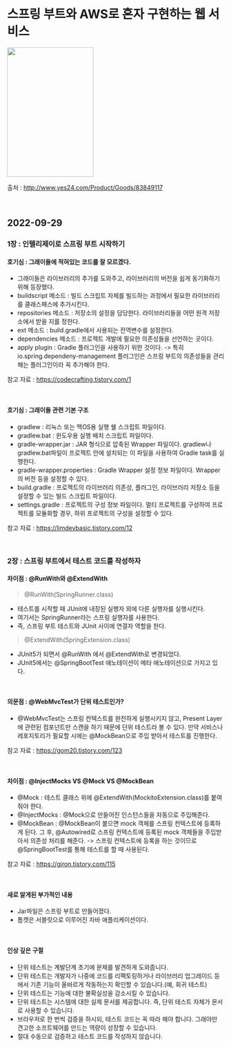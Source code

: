 # 스프링 부트와 AWS로 혼자 구현하는 웹 서비스

<img src="http://image.yes24.com/goods/83849117/XL.png" width="200" height="300"/>

출처 : http://www.yes24.com/Product/Goods/83849117

<br>

## 2022-09-29

### 1장 : 인텔리제이로 스프링 부트 시작하기

#### 호기심 : 그래이들에 적혀있는 코드를 잘 모르겠다.

* 그래이들은 라이브러리의 추가를 도와주고, 라이브러리의 버전을 쉽게 동기화하기 위해 등장했다.
* buildscript 메소드 : 빌드 스크립트 자체를 빌드하는 과정에서 필요한 라이브러리를 클래스패스에 추가시킨다.
* repositories 메소드 : 저장소의 설정을 담당한다. 라이브러리들을 어떤 원격 저장소에서 받을 지를 정한다.
* ext 메소드 : build.gradle에서 사용되는 전역변수를 설정한다.
* dependencies 메소드 : 프로젝트 개발에 필요한 의존성들을 선언하는 곳이다.
* apply plugin : Gradle 플러그인을 사용하기 위한 것이다. -> 특히 io.spring.dependeny-management 플러그인은 스프링 부트의 의존성들을 관리해는 플러그인이라 꼭 추가해야 한다.

참고 자료 : https://codecrafting.tistory.com/1

<br>

#### 호기심 : 그래이들 관련 기본 구조

* gradlew : 리눅스 또는 맥OS용 실행 쉘 스크립트 파일이다.
* gradlew.bat : 윈도우용 실행 배치 스크립트 파일이다.
* gradle-wrapper.jar : JAR 형식으로 압축된 Wrapper 파일이다. gradlew나 gradlew.bat파일이 프로젝트 안에 설치되는 이 파일을 사용하여 Gradle task를 실행한다.
* gradle-wrapper.properties : Gradle Wrapper 설정 정보 파일이다. Wrapper의 버전 등을 설정할 수 있다.
* build.gradle : 프로젝트의 라이브러리 의존성, 플러그인, 라이브러리 저장소 등을 설정할 수 있는 빌드 스크립트 파일이다.
* settings.gradle : 프로젝트의 구성 정보 파일이다. 멀티 프로젝트를 구성하여 프로젝트를 모듈화할 경우, 하위 프로젝트의 구성을 설정할 수 있다.

참고 자료 : https://limdevbasic.tistory.com/12

<br>

### 2장 : 스프링 부트에서 테스트 코드를 작성하자

#### 차이점 : @RunWith와 @ExtendWith

> @RunWith(SpringRunner.class)
* 테스트를 시작할 때 JUnit에 내장된 실행자 외에 다른 실행자를 실행시킨다.
* 여기서는 SpringRunner라는 스프링 실행자를 사용한다.
* 즉, 스프링 부트 테스트와 JUnit 사이에 연결자 역할을 한다.

> @ExtendWith(SpringExtension.class)
* JUnit5가 되면서 @RunWith 에서 @ExtendWith로 변경되었다.
* JUnit5에서는 @SpringBootTest 애노테이션이 메타 애노테이션으로 가지고 있다.

<br>

#### 의문점 : @WebMvcTest가 단위 테스트인가?

* @WebMvcTest는 스프링 컨텍스트를 완전하게 실행시키지 않고, Present Layer에 관련된 컴포넌트만 스캔을 하기 때문에 단위 테스트라 볼 수 있다. 만약 서비스나 레포지토리가 필요할 시에는 @MockBean으로 주입 받아서 테스트를 진행한다.

참고 자료 : https://gom20.tistory.com/123

<br>

#### 차이점 : @InjectMocks VS @Mock VS @MockBean

* @Mock : 테스트 클래스 위에 @ExtendWith(MockitoExtension.class)를 붙여줘야 한다.
* @InjectMocks : @Mock으로 만들어진 인스턴스들을 자동으로 주입해준다.
* @MockBean : @MockBean이 붙으면 mock 객체를 스프링 컨텍스트에 등록하게 된다. 그 후, @Autowired로 스프링 컨텍스트에 등록된 mock 객체들을 주입받아서 의존성 처리를 해준다. -> 스프링 컨텍스트에 등록을 하는 것이므로 @SpringBootTest를 통해 테스트를 할 때 사용된다.

참고 자료 : https://giron.tistory.com/115

<br>

#### 새로 알게된 부가적인 내용

* Jar파일은 스프링 부트로 만들어졌다.
* 톰캣은 서블릿으로 이루어진 자바 애플리케이션이다.

<br>

#### 인상 깊은 구절

* 단위 테스트는 계발단계 초기에 문제를 발견하게 도와줍니다.
* 단위 테스트는 개발자가 나중에 코드를 리팩토링하거나 라이브러리 업그레이드 등에서 기존 기능이 올바르게 작동하는지 확인할 수 있습니다.(예, 회귀 테스트)
* 단위 테스트는 기능에 대한 불확실성을 감소시킬 수 있습니다.
* 단위 테스트는 시스템에 대한 실제 문서를 제공합니다. 즉, 단위 테스트 자체가 문서로 사용할 수 있습니다.
* 브라우저로 한 번씩 검증을 하시되, 테스트 코드는 꼭 따라 해야 합니다. 그래야만 견고한 소프트웨어를 만드는 역량이 성장할 수 있습니다.
* 절대 수동으로 검증하고 테스트 코드를 작성하지 않습니다.
